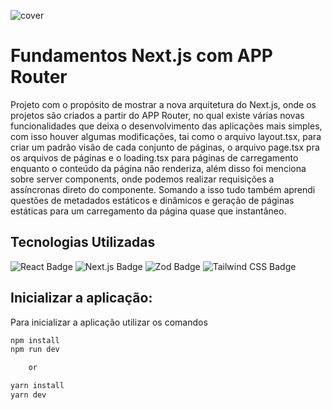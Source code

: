 ![cover](public/cover.png)

# Fundamentos Next.js com APP Router

Projeto com o propósito de mostrar a nova arquitetura do Next.js, onde os projetos são criados a partir do APP Router, no qual existe várias novas funcionalidades que deixa o desenvolvimento das  aplicações mais simples, com isso houver algumas modificações, tai como o arquivo layout.tsx, para criar um padrão visão de cada conjunto de páginas, o arquivo page.tsx pra os arquivos de páginas e o loading.tsx para páginas de carregamento enquanto o conteúdo da página não renderiza, além disso foi menciona sobre server components, onde podemos realizar requisições a assíncronas direto do componente. Somando a isso tudo também aprendi questões de metadados estáticos e dinâmicos e geração de páginas estáticas para um carregamento da página quase que instantâneo.


## Tecnologias Utilizadas

![React Badge](https://img.shields.io/badge/React-61DAFB?logo=react&logoColor=000&style=for-the-badge)
![Next.js Badge](https://img.shields.io/badge/Next.js-000?logo=nextdotjs&logoColor=fff&style=for-the-badge)
![Zod Badge](https://img.shields.io/badge/Zod-3E67B1?logo=zod&logoColor=fff&style=for-the-badge)
![Tailwind CSS Badge](https://img.shields.io/badge/Tailwind%20CSS-06B6D4?logo=tailwindcss&logoColor=fff&style=for-the-badge)

## Inicializar a aplicação:

Para inicializar a aplicação utilizar os comandos
```javascript
npm install
npm run dev

	or

yarn install
yarn dev
```